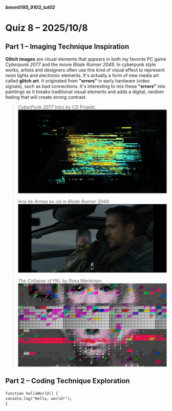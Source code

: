 ##### bmen0195_9103_tut02
# Quiz 8 – 2025/10/8
## Part 1 – Imaging Technique Inspiration

**Glitch images** are visual elements that appears in both my favorite PC game *Cyberpunk 2077* and the movie *Blade Runner 2049*. In cyberpunk style works, artists and designers often use this kind of visual effect to represent neon lights and electronic elements. It's actually a form of new media art called **glitch art**. It originated from **"errors"** in early hardware (video signals), such as bad connections. It's interesting to mix these **"errors"** into paintings as it breaks traditional visual elements and adds a digital, random feeling that will create strong contrast.

> *CyberPunk 2077* Intro by CD Projekt.
![CyberPunk 2077 Intro by CD Projekt.](image/cyberpunk-logo-glitch-intro.jpg)


> Ana de Armas as Joi in *Blade Runner 2049*.
![Ana de Armas as Joi in Blade Runner 2049.](image/20251008204814_129_417.png)


> *The Collapse of PAL* by Rosa Menkman.
![Rosa Menkman](image/screen-shot-2017-10-09-at-10-39-31-am.png)

## Part 2 – Coding Technique Exploration

```
function helloWorld() {
console.log("Hello, world!");
}
```